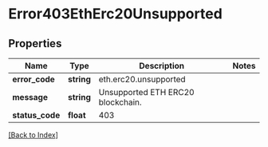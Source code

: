 # Error403EthErc20Unsupported

## Properties

Name | Type | Description | Notes
------------ | ------------- | ------------- | -------------
**error_code** | **string** | eth.erc20.unsupported |
**message** | **string** | Unsupported ETH ERC20 blockchain. |
**status_code** | **float** | 403 |

[[Back to Index]](../index.md)
